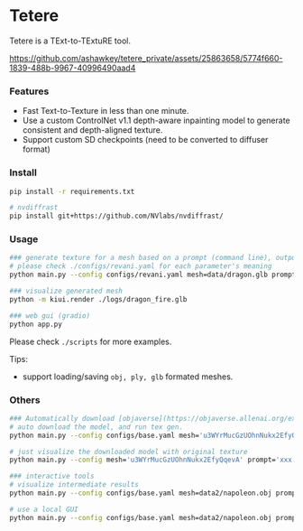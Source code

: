 # Tetere

Tetere is a TExt-to-TExtuRE tool.

https://github.com/ashawkey/tetere_private/assets/25863658/5774f660-1839-488b-9967-40996490aad4

### Features
* Fast Text-to-Texture in less than one minute.
* Use a custom ControlNet v1.1 depth-aware inpainting model to generate consistent and depth-aligned texture.
* Support custom SD checkpoints (need to be converted to diffuser format)

### Install
```bash
pip install -r requirements.txt

# nvdiffrast
pip install git+https://github.com/NVlabs/nvdiffrast/
```

### Usage
```bash
### generate texture for a mesh based on a prompt (command line), output will be saved to ./logs
# please check ./configs/revani.yaml for each parameter's meaning
python main.py --config configs/revani.yaml mesh=data/dragon.glb prompt="a red pet dragon with fire patterns" save_path=dragon_fire.glb text_dir=True

### visualize generated mesh
python -m kiui.render ./logs/dragon_fire.glb

### web gui (gradio)
python app.py
```

Please check `./scripts` for more examples.

Tips:
* support loading/saving `obj, ply, glb` formated meshes.


### Others

```bash
### Automatically download [objaverse](https://objaverse.allenai.org/explore) model by uid:
# auto download the model, and run tex gen.
python main.py --config configs/base.yaml mesh='u3WYrMucGzUOhnNukx2EfyQqevA' prompt="a photo of game controller" save_path=controller.obj

# just visualize the downloaded model with original texture
python main.py --config mesh='u3WYrMucGzUOhnNukx2EfyQqevA' prompt='xxx' gui=True

### interactive tools
# visualize intermediate results
python main.py --config configs/base.yaml mesh=data2/napoleon.obj prompt="a photo of napoleon" save_path=napoleon.obj text_dir=True vis=True

# use a local GUI
python main.py --config configs/base.yaml mesh=data2/napoleon.obj prompt="a photo of napoleon" save_path=napoleon.obj text_dir=True gui=True
```
